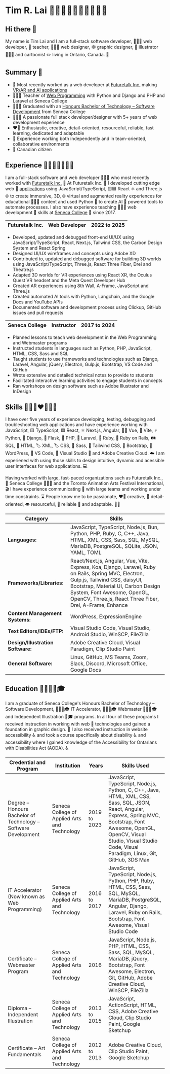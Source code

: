 # Tim R. Lai 👨🏻‍💻👨🏻‍🏫🤓🦇🐬🩵

## Hi there 👋

My name is Tim Lai and I am a full-stack software developer, 👨🏻‍💻 web developer, 🛜 teacher, 👨🏻‍🏫 web designer, 🕸️ graphic designer, 🎨 illustrator 👨🏻‍🎨 and cartoonist ✏️ living in Ontario, Canada. 🍁

## Summary 📝
- 🤖 Most recently worked as a web developer at [Futuretalk Inc.](https://www.futuretalk.ca/) making [VR/AR and AI applications](https://learnwithtrek.com/)
- 👨🏻‍🏫 Teacher of [Web Programming](https://www.senecapolytechnic.ca/ce/creative/graphics-web-design/web-programming-development.html) with Python and Django and PHP and Laravel at Seneca College
- 👨🏻‍🎓 Graduated with an [Honours Bachelor of Technology – Software Development](https://www.senecapolytechnic.ca/programs/fulltime/BSD.html) from Seneca College
- 👨🏻‍💻 A passionate full stack developer/designer with 5+ years of web development experience
- ❤️‍🔥 Enthusiastic, creative, detail-oriented, resourceful, reliable, fast learning, dedicated and adaptable
- 🤝 Experience working both independently and in team-oriented, collaborative environments
- 🍁 Canadian citizen

## Experience 👨🏻‍💻🤖👨🏻‍🏫
I am a full-stack software and web developer 👨🏻‍💻 who most recently worked with [Futuretalk Inc.](https://www.futuretalk.ca/) 🤖 At Futuretalk Inc. 🤖 I developed cutting edge web 🛜 [applications](https://learnwithtrek.com/) using JavaScript/TypeScript, 🟨🟦 React ⚛️ and Three.js 🌐 to create
immersive, 3D, 🌐 virtual and augmented reality experiences for educational 👨🏻‍🏫 content and used Python 🐍 to create AI 🤖 powered tools to automate processes. I also have experience teaching 👨🏻‍🏫 web development 🛜 skills at [Seneca College](https://www.senecapolytechnic.ca/ce/creative/graphics-web-design/web-programming-development.html) 🏫 since 2017.

| **Futuretalk Inc.** | **Web Developer** | **2022 to 2025** |
|---------------------|-------------------|------------------|
- Developed, updated and debugged front-end UI/UX using JavaScript/TypeScript, React, Next.js, Tailwind CSS, the Carbon Design System and React Spring
- Designed UI/UX wireframes and concepts using Adobe XD
- Contributed to, updated and debugged software for building 3D worlds using JavaScript/TypeScript, Three.js, React Three Fiber, Drei and Theatre.js
- Adapted 3D worlds for VR experiences using React XR, the Oculus Quest VR headset and the Meta Quest Developer Hub
- Created AR experiences using 8th Wall, A-Frame, JavaScript and Three.js
- Created automated AI tools with Python, Langchain, and the Google Docs and YouTube APIs
- Documented software and development process using Clickup, GitHub issues and pull requests

| **Seneca College** | **Instructor** | **2017 to 2024** |
|--------------------|----------------|------------------|
- Planned lessons to teach web development in the Web Programming and Webmaster programs
- Instructed students in languages such as Python, PHP, JavaScript, HTML, CSS, Sass and SQL
- Taught students to use frameworks and technologies such as Django, Laravel, Angular, jQuery, Electron, Gulp.js, Bootstrap, VS Code and GitHub
- Wrote extensive and detailed technical notes to provide to students
- Facilitated interactive learning activities to engage students in concepts
- Ran workshops on design software such as Adobe Illustrator and InDesign

## Skills 👨🏻‍💻❤️‍🔥💪🏻

I have over five years of experience developing, testing, debugging and troubleshooting web applications and have experience working with JavaScript, 🟨 TypeScript, 🟦 React, ⚛️ Next.js, Angular, 🦸🏻 Vue, 💚 Vite, ⚡ Python, 🐍 Django, 🎸 Flask, 🍼 PHP, 🐘 Laravel, 🧱 Ruby, 💎 Ruby on Rails, 🛤️ SQL, 🐬 HTML, 🏷️ XML, 🏷️ CSS, 🔶 Sass, 🩷 Tailwind CSS, 🍃 Bootstrap, 🥾 WordPress, 📝 VS Code, 💙 Visual Studio 💜 and Adobe Creative Cloud. ☁️ I am experiened with using those skills to design intuitive, dynamic and acessible user interfaces for web applications. 💻

Having worked with large, fast-paced organizations such as Futuretalk Inc., 🤖 Seneca College 👨🏻‍🏫 and the Toronto Animation Arts Festival International, 🎬 I have experience communicating 💬 with large teams and working under time constraints. ⌛ People know me to be passionate, ❤️‍🔥 creative, 🎨 detail-oriented, 👁️ resourceful, 🔗 reliable 💯 and adaptable. 💪🏻

| **Category**                      | **Skills**                                                                                                                                                                                                                                                             |
|-----------------------------------|------------------------------------------------------------------------------------------------------------------------------------------------------------------------------------------------------------------------------------------------------------------------|
| **Languages:**                    | JavaScript, TypeScript, Node.js, Bun, Python, PHP, Ruby, C, C++, Java, HTML, XML, CSS, Sass, SQL, MySQL, MariaDB, PostgreSQL, SQLite, JSON, YAML, TOML                                                                                                                 |
| **Frameworks/Libraries:**         | React/Next.js, Angular, Vue, Vite, Express, Koa, Django, Laravel, Ruby on Rails, Spring MVC, Electron, Gulp.js, Tailwind CSS, daisyUI, Bootstrap, Material UI, Carbon Design System, Font Awesome, OpenGL, OpenCV, Three.js, React Three Fiber, Drei, A-Frame, Enhance |
| **Content Management Systems:**   | WordPress, ExpressionEngine                                                                                                                                                                                                                                            |
| **Text Editors/IDEs/FTP:**        | Visual Studio Code, Visual Studio, Android Studio, WinSCP, FileZilla                                                                                                                                                                                                   |
| **Design/Illustration Software:** | Adobe Creative Cloud, Visual Paradigm, Clip Studio Paint                                                                                                                                                                                                               |
| **General Software:**             | Linux, GitHub, MS Teams, Zoom, Slack, Discord, Microsoft Office, Google Docs                                                                                                                                                                                           |

## Education 🏫👨🏻‍🎓🎓
I am a graduate of Seneca College's Honours Bachelor of Technology – Software Development, 👨🏻‍💻🎓 IT Accelerator, 👨🏻‍💻🎓 Webmaster 👨🏻‍💻🎓 and Independent Illustration 🎨🎓 programs. In all four of these programs I received instruction in working with web 🛜 technologies and gained a foundation in graphic design. 🎨 I also received instruction in website accessibility ♿ and took a course specifically about disability ♿ and accessibility where I gained knowledge of the Accessibility for Ontarians with Disabilities Act (AODA). ♿

| **Credential and Program**                                     | **Institution**                               | **Years**    | **Skills Used**                                                                                                                                                                                                                                       |
|----------------------------------------------------------------|-----------------------------------------------|--------------|-------------------------------------------------------------------------------------------------------------------------------------------------------------------------------------------------------------------------------------------------------|
| Degree – Honours Bachelor of Technology – Software Development | Seneca College of Applied Arts and Technology | 2019 to 2023 | JavaScript, TypeScript, Node.js, Python, C, C++, Java, HTML, XML, CSS, Sass, SQL, JSON, React, Angular, Express, Spring MVC, Bootstrap, Font Awesome, OpenGL, OpenCV, Visual Studio, Visual Studio Code, Visual Paradigm, Linux, Git, GitHub, 3DS Max |
| IT Accelerator (Now known as Web Programming)                  | Seneca College of Applied Arts and Technology | 2016 to 2017 | JavaScript, TypeScript, Node.js, Python, PHP, Ruby, HTML, CSS, Sass, SQL, MySQL, MariaDB, PostgreSQL, Angular, Django, Laravel, Ruby on Rails, Bootstrap, Font Awesome, Visual Studio Code                                                            |
| Certificate – Webmaster Program                                | Seneca College of Applied Arts and Technology | 2016         | JavaScript, Node.js, PHP, HTML, CSS, Sass, SQL, MySQL, MariaDB, jQuery, Bootstrap, Font Awesome, Electron, Git, GitHub, Adobe Creative Cloud, WinSCP, FileZilla                                                                           |
| Diploma – Independent Illustration                             | Seneca College of Applied Arts and Technology | 2013 to 2015 | JavaScript, ActionScript, HTML, CSS, Adobe Creative Cloud, Clip Studio Paint, Google Sketchup                                                                                                                                                         |
| Certificate – Art Fundamentals                                 | Seneca College of Applied Arts and Technology | 2012 to 2013 | Adobe Creative Cloud, Clip Studio Paint, Google Sketchup                                                                                                                                                                                              |
<!--
**timrlai/timrlai** is a ✨ _special_ ✨ repository because its `README.md` (this file) appears on your GitHub profile.

Here are some ideas to get you started:

- 🔭 I’m currently working on ...
- 🌱 I’m currently learning ...
- 👯 I’m looking to collaborate on ...
- 🤔 I’m looking for help with ...
- 💬 Ask me about ...
- 📫 How to reach me: ...
- 😄 Pronouns: ...
- ⚡ Fun fact: ...
-->
